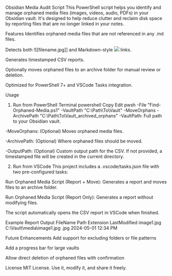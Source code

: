 Obsidian Media Audit Script
This PowerShell script helps you identify and manage orphaned media files (images, videos, audio, PDFs) in your Obsidian vault. It's designed to help reduce clutter and reclaim disk space by reporting files that are no longer linked in your notes.

Features
Identifies orphaned media files that are not referenced in any .md files.

Detects both ![[filename.jpg]] and Markdown-style ![](filename.jpg) links.

Generates timestamped CSV reports.

Optionally moves orphaned files to an archive folder for manual review or deletion.

Optimized for PowerShell 7+ and VSCode Tasks integration.

Usage
1. Run from PowerShell Terminal
powershell
Copy
Edit
pwsh -File "Find-Orphaned-Media.ps1" -VaultPath "C:\Path\To\Vault" -MoveOrphans -ArchivePath "C:\Path\To\Vault\_archived_orphans"
-VaultPath: Full path to your Obsidian vault.

-MoveOrphans: (Optional) Moves orphaned media files.

-ArchivePath: (Optional) Where orphaned files should be moved.

-OutputPath: (Optional) Custom output path for the CSV. If not provided, a timestamped file will be created in the current directory.

2. Run from VSCode
This project includes a .vscode/tasks.json file with two pre-configured tasks:

Run Orphaned Media Script (Report + Move): Generates a report and moves files to an archive folder.

Run Orphaned Media Script (Report Only): Generates a report without modifying files.

The script automatically opens the CSV report in VSCode when finished.

Example Report Output
FileName	Path	Extension	LastModified
image1.jpg	C:\Vault\media\image1.jpg	.jpg	2024-05-01 12:34 PM

Future Enhancements
Add support for excluding folders or file patterns

Add a progress bar for large vaults

Allow direct deletion of orphaned files with confirmation

License
MIT License. Use it, modify it, and share it freely.


